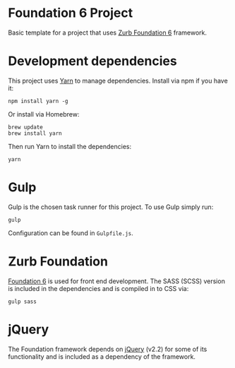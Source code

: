 # Foundation 6 Project
Basic template for a project that uses [Zurb Foundation 6](http://foundation.zurb.com/sites/docs/) framework.

# Development dependencies
This project uses [Yarn](https://yarnpkg.com) to manage dependencies. Install via npm if you have it:

```
npm install yarn -g
```

Or install via Homebrew:

```
brew update
brew install yarn
```

Then run Yarn to install the dependencies:

```
yarn
```

# Gulp
Gulp is the chosen task runner for this project. To use Gulp simply run:

```
gulp
```

Configuration can be found in `Gulpfile.js`.

# Zurb Foundation
[Foundation 6](http://foundation.zurb.com/sites/docs/) is used for front end development. The SASS (SCSS) version is included in the dependencies and is compiled in to CSS via:

```
gulp sass
```

# jQuery
The Foundation framework depends on [jQuery](http://jquery.com) (v2.2) for some of its functionality and is included as a dependency of the framework.
